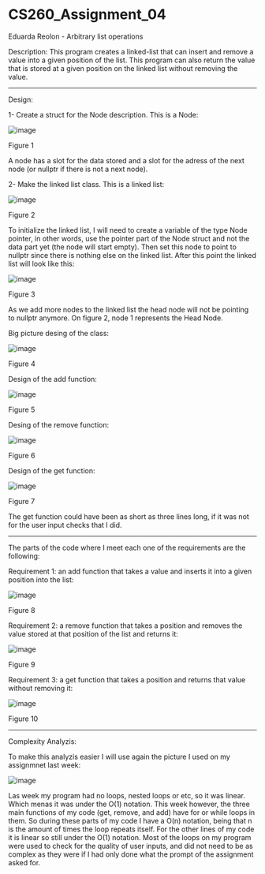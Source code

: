 # CS260_Assignment_04
Eduarda Reolon - Arbitrary list operations

Description: This program creates a linked-list that can insert and remove a value into a given position of the list. This program can also return the value that is stored at a given position on the linked list without removing the value. 

---------------------------------------------------------------------------------------------------

Design: 

1- Create a struct for the Node description. This is a Node:

![image](https://github.com/dudareolon/CS260_Assignment_04/assets/102680672/0559feee-1f6b-4e2a-8a97-62877bec0c27)

Figure 1

A node has a slot for the data stored and a slot for the adress of the next node (or nullptr if there is not a next node).

2- Make the linked list class. This is a linked list:

![image](https://github.com/dudareolon/CS260_Assignment_04/assets/102680672/c0daa417-4969-4db2-83c6-c2f76aa93582)

Figure 2

To initialize the linked list, I will need to create a variable of the type Node pointer, in other words, use the pointer part of the Node struct and not the data part yet (the node will start empty). Then set this node to point to nullptr since there is nothing else on the linked list. After this point the linked list will look like this:

![image](https://github.com/dudareolon/CS260_Assignment_04/assets/102680672/41a0a5e8-25f1-4ad8-b22c-5d443edb784a)

Figure 3

As we add more nodes to the linked list the head node will not be pointing to nullptr anymore. On figure 2, node 1 represents the Head Node. 

Big picture desing of the class:

![image](https://github.com/dudareolon/CS260_Assignment_04/assets/102680672/b1140f76-70ad-4cd3-90c9-107afb92391f)

Figure 4

Design of the add function:

![image](https://github.com/dudareolon/CS260_Assignment_04/assets/102680672/0e7222ae-b8e1-4527-be30-dd72b369570a)

Figure 5

Desing of the remove function:

![image](https://github.com/dudareolon/CS260_Assignment_04/assets/102680672/1f7712c2-16e0-414c-a199-43067472d129)

Figure 6

Design of the get function:

![image](https://github.com/dudareolon/CS260_Assignment_04/assets/102680672/10b8e1b4-f1ae-4813-87e9-7ed2c0c0314a)

Figure 7

The get function could have been as short as three lines long, if it was not for the user input checks that I did.

---------------------------------------------------------------------------------------------------

The parts of the code where I meet each one of the requirements are the following:

Requirement 1: an add function that takes a value and inserts it into a given position into the list:

![image](https://github.com/dudareolon/CS260_Assignment_04/assets/102680672/b391c4eb-5583-44ed-b861-5e4c99ccf0cf)

Figure 8

Requirement 2: a remove function that takes a position and removes the value stored at that position of the list and returns it:

![image](https://github.com/dudareolon/CS260_Assignment_04/assets/102680672/1605c6cc-4ac8-4e97-a1ac-a56085278f9d)

Figure 9

Requirement 3: a get function that takes a position and returns that value without removing it:

![image](https://github.com/dudareolon/CS260_Assignment_04/assets/102680672/68dff05b-e0c7-4cf3-b5be-ed26133d4979)

Figure 10

---------------------------------------------------------------------------------------------------

Complexity Analyzis:

To make this analyzis easier I will use again the picture I used on my assignmnet last week:

![image](https://github.com/dudareolon/CS260_Assignment_04/assets/102680672/3282ef21-4489-4954-8f03-e4bd525a6b96)

Las week my program had no loops, nested loops or etc, so it was linear. Which menas it was under the O(1) notation. 
This week however, the three main functions of my code (get, remove, and add) have for or while loops in them. So during these parts of my code I have a O(n) notation, being that n is the amount of times the loop repeats itself. For the other lines of my code it is linear so still under the O(1) notation. Most of the loops on my program were used to check for the quality of user inputs, and did not need to be as complex as they were if I had only done what the prompt of the assignment asked for. 

